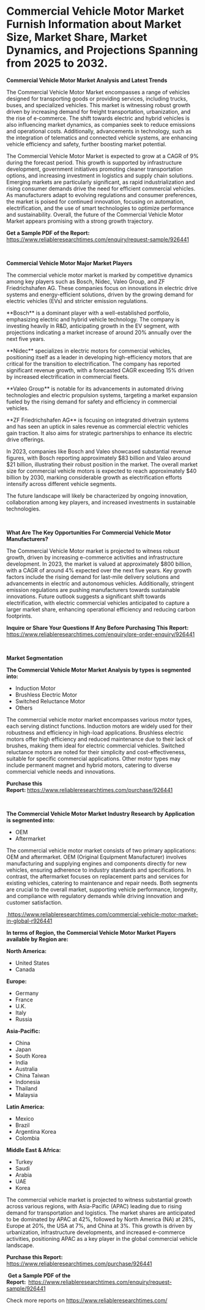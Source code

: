 <p><h1>Commercial Vehicle Motor Market Furnish Information about Market Size, Market Share, Market Dynamics, and Projections Spanning from 2025 to 2032.</h1></p><p><strong>Commercial Vehicle Motor Market Analysis and Latest Trends</strong></p>
<p><p>The Commercial Vehicle Motor Market encompasses a range of vehicles designed for transporting goods or providing services, including trucks, buses, and specialized vehicles. This market is witnessing robust growth driven by increasing demand for freight transportation, urbanization, and the rise of e-commerce. The shift towards electric and hybrid vehicles is also influencing market dynamics, as companies seek to reduce emissions and operational costs. Additionally, advancements in technology, such as the integration of telematics and connected vehicle systems, are enhancing vehicle efficiency and safety, further boosting market potential.</p><p>The Commercial Vehicle Motor Market is expected to grow at a CAGR of 9% during the forecast period. This growth is supported by infrastructure development, government initiatives promoting cleaner transportation options, and increasing investment in logistics and supply chain solutions. Emerging markets are particularly significant, as rapid industrialization and rising consumer demands drive the need for efficient commercial vehicles. As manufacturers adapt to evolving regulations and consumer preferences, the market is poised for continued innovation, focusing on automation, electrification, and the use of smart technologies to optimize performance and sustainability. Overall, the future of the Commercial Vehicle Motor Market appears promising with a strong growth trajectory.</p></p>
<p><strong>Get a Sample PDF of the Report:&nbsp;</strong> <a href="https://www.reliableresearchtimes.com/enquiry/request-sample/926441?utm_campaign=3326&utm_medium=2&utm_source=Github&utm_content=ia&utm_term=24032025&utm_id=commercial-vehicle-motor">https://www.reliableresearchtimes.com/enquiry/request-sample/926441</a></p>
<p>&nbsp;</p>
<p><strong>Commercial Vehicle Motor Major Market Players</strong></p>
<p><p>The commercial vehicle motor market is marked by competitive dynamics among key players such as Bosch, Nidec, Valeo Group, and ZF Friedrichshafen AG. These companies focus on innovations in electric drive systems and energy-efficient solutions, driven by the growing demand for electric vehicles (EVs) and stricter emission regulations.</p><p>**Bosch** is a dominant player with a well-established portfolio, emphasizing electric and hybrid vehicle technology. The company is investing heavily in R&D, anticipating growth in the EV segment, with projections indicating a market increase of around 20% annually over the next five years. </p><p>**Nidec** specializes in electric motors for commercial vehicles, positioning itself as a leader in developing high-efficiency motors that are critical for the transition to electrification. The company has reported significant revenue growth, with a forecasted CAGR exceeding 15% driven by increased electrification in commercial fleets.</p><p>**Valeo Group** is notable for its advancements in automated driving technologies and electric propulsion systems, targeting a market expansion fueled by the rising demand for safety and efficiency in commercial vehicles.</p><p>**ZF Friedrichshafen AG** is focusing on integrated drivetrain systems and has seen an uptick in sales revenue as commercial electric vehicles gain traction. It also aims for strategic partnerships to enhance its electric drive offerings.</p><p>In 2023, companies like Bosch and Valeo showcased substantial revenue figures, with Bosch reporting approximately $83 billion and Valeo around $21 billion, illustrating their robust position in the market. The overall market size for commercial vehicle motors is expected to reach approximately $40 billion by 2030, marking considerable growth as electrification efforts intensify across different vehicle segments. </p><p>The future landscape will likely be characterized by ongoing innovation, collaboration among key players, and increased investments in sustainable technologies.</p></p>
<p>&nbsp;</p>
<p><strong>What Are The Key Opportunities For Commercial Vehicle Motor Manufacturers?</strong></p>
<p><p>The Commercial Vehicle Motor market is projected to witness robust growth, driven by increasing e-commerce activities and infrastructure development. In 2023, the market is valued at approximately $800 billion, with a CAGR of around 4% expected over the next five years. Key growth factors include the rising demand for last-mile delivery solutions and advancements in electric and autonomous vehicles. Additionally, stringent emission regulations are pushing manufacturers towards sustainable innovations. Future outlook suggests a significant shift towards electrification, with electric commercial vehicles anticipated to capture a larger market share, enhancing operational efficiency and reducing carbon footprints.</p></p>
<p><strong>Inquire or Share Your Questions If Any Before Purchasing This Report:</strong> <a href="https://www.reliableresearchtimes.com/enquiry/pre-order-enquiry/926441?utm_campaign=3326&utm_medium=2&utm_source=Github&utm_content=ia&utm_term=24032025&utm_id=commercial-vehicle-motor">https://www.reliableresearchtimes.com/enquiry/pre-order-enquiry/926441</a></p>
<p>&nbsp;</p>
<p><strong>Market Segmentation</strong></p>
<p><strong>The Commercial Vehicle Motor Market Analysis by types is segmented into:</strong></p>
<p><ul><li>Induction Motor</li><li>Brushless Electric Motor</li><li>Switched Reluctance Motor</li><li>Others</li></ul></p>
<p><p>The commercial vehicle motor market encompasses various motor types, each serving distinct functions. Induction motors are widely used for their robustness and efficiency in high-load applications. Brushless electric motors offer high efficiency and reduced maintenance due to their lack of brushes, making them ideal for electric commercial vehicles. Switched reluctance motors are noted for their simplicity and cost-effectiveness, suitable for specific commercial applications. Other motor types may include permanent magnet and hybrid motors, catering to diverse commercial vehicle needs and innovations.</p></p>
<p><strong>Purchase this Report:&nbsp;</strong><a href="https://www.reliableresearchtimes.com/purchase/926441?utm_campaign=3326&utm_medium=2&utm_source=Github&utm_content=ia&utm_term=24032025&utm_id=commercial-vehicle-motor">https://www.reliableresearchtimes.com/purchase/926441</a></p>
<p>&nbsp;</p>
<p><strong>The Commercial Vehicle Motor Market Industry Research by Application is segmented into:</strong></p>
<p><ul><li>OEM</li><li>Aftermarket</li></ul></p>
<p><p>The commercial vehicle motor market consists of two primary applications: OEM and aftermarket. OEM (Original Equipment Manufacturer) involves manufacturing and supplying engines and components directly for new vehicles, ensuring adherence to industry standards and specifications. In contrast, the aftermarket focuses on replacement parts and services for existing vehicles, catering to maintenance and repair needs. Both segments are crucial to the overall market, supporting vehicle performance, longevity, and compliance with regulatory demands while driving innovation and customer satisfaction.</p></p>
<p><a href="https://www.reliableresearchtimes.com/commercial-vehicle-motor-market-in-global-r926441?utm_campaign=3326&utm_medium=2&utm_source=Github&utm_content=ia&utm_term=24032025&utm_id=commercial-vehicle-motor">&nbsp;https://www.reliableresearchtimes.com/commercial-vehicle-motor-market-in-global-r926441</a></p>
<p><strong>In terms of Region, the Commercial Vehicle Motor Market Players available by Region are:</strong></p>
<p>
    <p> <strong> North America: </strong>
        <ul>
            <li>United States</li>
            <li>Canada</li>
        </ul>
        </p> 
    <p> <strong> Europe: </strong>
        <ul>
            <li>Germany</li>
            <li>France</li>
            <li>U.K.</li>
            <li>Italy</li>
            <li>Russia</li>
        </ul>
        </p> 
    <p> <strong> Asia-Pacific: </strong>
        <ul>
            <li>China</li>
            <li>Japan</li>
            <li>South Korea</li>
            <li>India</li>
            <li>Australia</li>
            <li>China Taiwan</li>
            <li>Indonesia</li>
            <li>Thailand</li>
            <li>Malaysia</li>
        </ul>
        </p> 
    <p> <strong> Latin America: </strong>
        <ul>
            <li>Mexico</li>
            <li>Brazil</li>
            <li>Argentina Korea</li>
            <li>Colombia</li>
        </ul>
        </p> 
    <p> <strong> Middle East & Africa: </strong>
        <ul>
            <li>Turkey</li>
            <li>Saudi</li>
            <li>Arabia</li>
            <li>UAE</li>
            <li>Korea</li>
        </ul>
    </p>
    </p>
<p><p>The commercial vehicle market is projected to witness substantial growth across various regions, with Asia-Pacific (APAC) leading due to rising demand for transportation and logistics. The market shares are anticipated to be dominated by APAC at 42%, followed by North America (NA) at 28%, Europe at 20%, the USA at 7%, and China at 3%. This growth is driven by urbanization, infrastructure developments, and increased e-commerce activities, positioning APAC as a key player in the global commercial vehicle landscape.</p></p>
<p><strong>Purchase this Report: </strong><a href="https://www.reliableresearchtimes.com/purchase/926441?utm_campaign=3326&utm_medium=2&utm_source=Github&utm_content=ia&utm_term=24032025&utm_id=commercial-vehicle-motor">https://www.reliableresearchtimes.com/purchase/926441</a></p>
<p>&nbsp;<strong>Get a Sample PDF of the Report:&nbsp;&nbsp;</strong><a href="https://www.reliableresearchtimes.com/enquiry/request-sample/926441?utm_campaign=3326&utm_medium=2&utm_source=Github&utm_content=ia&utm_term=24032025&utm_id=commercial-vehicle-motor">https://www.reliableresearchtimes.com/enquiry/request-sample/926441</a></p>
<p><strong></strong></p>
<p>Check more reports on <a href="https://www.reliableresearchtimes.com/?utm_campaign=3326&utm_medium=2&utm_source=Github&utm_content=ia&utm_term=24032025&utm_id=commercial-vehicle-motor">https://www.reliableresearchtimes.com/</a></p>